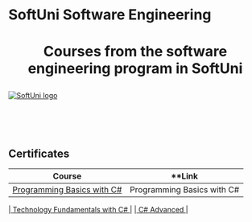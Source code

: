 # SoftUni Software Engineering
# <p align="center">Courses from the software engineering program in SoftUni<p>

<a href="https://softuni.bg/trainings/courses" rel="Courses">  ![SoftUni logo][logo] <a/>

[logo]: http://innovationstarterbox.bg/wp-content/uploads/2016/05/Softuni_logo_trasparent.png "Logo Title Text 2"

<br/>
<br/>
<br/>

<h2> Certificates </h2>

|**Course**|**Link|
|---|---|
|<a href="https://softuni.bg/trainings/2073/programming-basics-with-csharp-september-2018" > Programming Basics with C# </a>   | Programming Basics with C# |

|<a href="https://softuni.bg/trainings/2237/technology-fundamentals-with-csharp-january-2019"> Technology Fundamentals with C# </a>| 
|<a href="https://softuni.bg/trainings/2348/csharp-advanced-may-2019"> C# Advanced </a>| 
